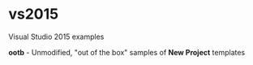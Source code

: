 # vs2015

Visual Studio 2015 examples

**ootb** - Unmodified, "out of the box" samples of **New Project** templates
